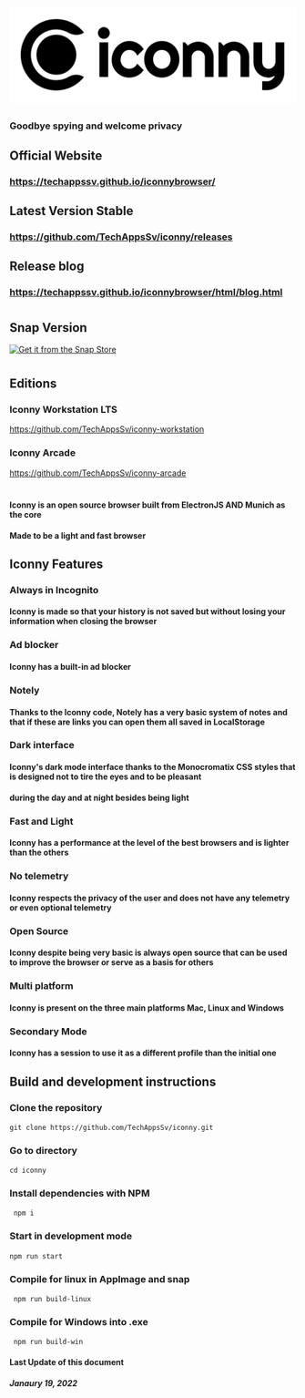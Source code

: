 # ![Esta es una imagen de ejemplo](iconny_banner.png)

### Goodbye spying and welcome privacy

## Official Website
### https://techappssv.github.io/iconnybrowser/

## Latest Version Stable
### https://github.com/TechAppsSv/iconny/releases


## Release blog
### https://techappssv.github.io/iconnybrowser/html/blog.html
#
## Snap Version
[![Get it from the Snap Store](https://snapcraft.io/static/images/badges/en/snap-store-black.svg)](https://snapcraft.io/iconny)
#
## Editions
### Iconny Workstation LTS
https://github.com/TechAppsSv/iconny-workstation
### Iconny Arcade
https://github.com/TechAppsSv/iconny-arcade
#
#### Iconny is an open source browser built from ElectronJS AND Munich as the core
#### Made to be a light and fast browser

## Iconny Features
### Always in Incognito
#### Iconny is made so that your history is not saved but without losing your information when closing the browser
### Ad blocker
#### Iconny has a built-in ad blocker
### Notely
#### Thanks to the Iconny code, Notely has a very basic system of notes and that if these are links you can open them all saved in LocalStorage

### Dark interface
#### Iconny's dark mode interface thanks to the Monocromatix CSS styles that is designed not to tire the eyes and to be pleasant

#### during the day and at night besides being light
### Fast and Light
#### Iconny has a performance at the level of the best browsers and is lighter than the others
### No telemetry
#### Iconny respects the privacy of the user and does not have any telemetry or even optional telemetry

### Open Source
#### Iconny despite being very basic is always open source that can be used to improve the browser or serve as a basis for others
### Multi platform
#### Iconny is present on the three main platforms Mac, Linux and Windows

### Secondary Mode
#### Iconny has a session to use it as a different profile than the initial one

## Build and development instructions
### Clone the repository
~~~ 
git clone https://github.com/TechAppsSv/iconny.git 
~~~
### Go to directory
~~~
cd iconny
~~~
### Install dependencies with NPM
~~~
 npm i
 ~~~
### Start in development mode
~~~
npm run start
~~~
### Compile for linux in AppImage and snap
~~~
 npm run build-linux
~~~
### Compile for Windows into .exe
~~~
 npm run build-win
~~~

#### Last Update of this document
##### Janaury 19, 2022